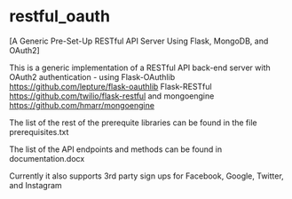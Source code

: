 restful_oauth
=============

[A Generic Pre-Set-Up RESTful API Server Using Flask, MongoDB, and OAuth2]

This is a generic implementation of a RESTful API back-end server with OAuth2 authentication - using Flask-OAuthlib https://github.com/lepture/flask-oauthlib Flask-RESTful https://github.com/twilio/flask-restful and mongoengine https://github.com/hmarr/mongoengine

The list of the rest of the prerequite libraries can be found in the file prerequisites.txt

The list of the API endpoints and methods can be found in documentation.docx

Currently it also supports 3rd party sign ups for Facebook, Google, Twitter, and Instagram

